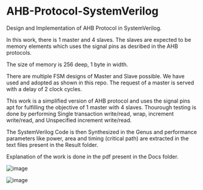 # AHB-Protocol-SystemVerilog

Design and Implementation of AHB Protocol in SystemVerilog.

In this work, there is 1 master and 4 slaves. 
The slaves are expected to be memory elements which uses the signal pins as desribed in the AHB protocols. 

The size of memory is 256 deep, 1 byte in width. 

There are multiple FSM designs of Master and Slave possible. We have used and adopted as shown in this repo. 
The request of a master is served with a delay of 2 clock cycles.

This work is a simplified version of AHB protocol and uses the signal pins apt for fulfilling the objective of 1 master with 4 slaves. Thourough testing is done by performing Single transaction write/read, wrap, increment write/read, and Unspecified increment write/read. 

The SystemVerilog Code is then Synthesized in the Genus and performance parameters like power, area and timing (critical path) are extracted in the text files present in the Result folder. 

Explanation of the work is done in the pdf present in the Docs folder. 


![image](https://user-images.githubusercontent.com/66430218/232239833-c1f0ce50-e094-4083-ae90-c1fda562ec70.png)

![image](https://user-images.githubusercontent.com/66430218/232239905-32391aed-06e6-4742-98a6-28af3c8e7e16.png)

